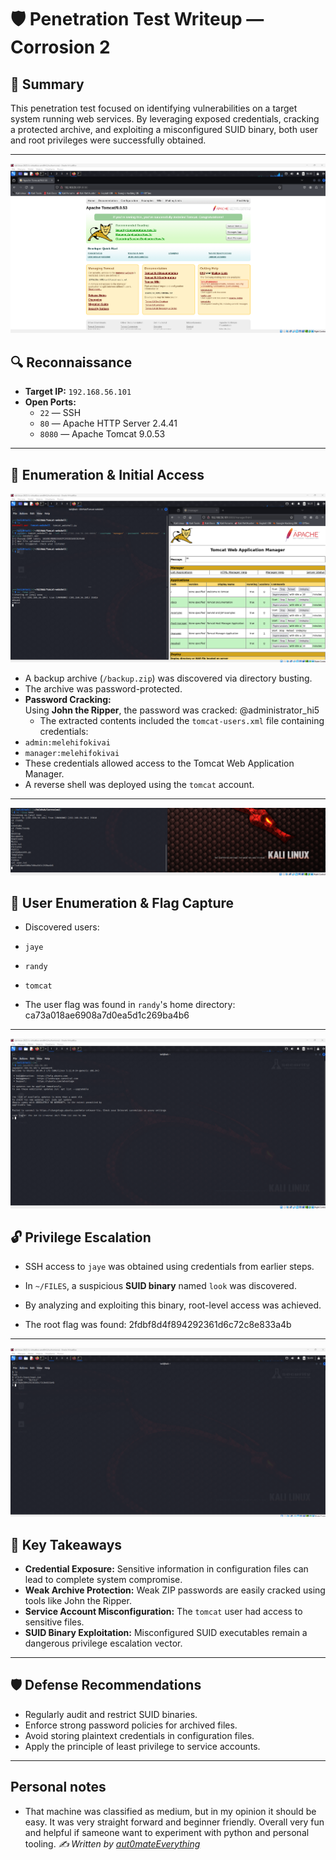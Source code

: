 # 🛡️ Penetration Test Writeup — Corrosion 2

## 📝 Summary

This penetration test focused on identifying vulnerabilities on a target system running web services. By leveraging exposed credentials, cracking a protected archive, and exploiting a misconfigured SUID binary, both user and root privileges were successfully obtained.

---
![Tomcat Manager](img/Tomcat_webpage.png)
## 🔍 Reconnaissance

- **Target IP:** `192.168.56.101`
- **Open Ports:**
  - `22` — SSH  
  - `80` — Apache HTTP Server 2.4.41  
  - `8080` — Apache Tomcat 9.0.53

---

## 📂 Enumeration & Initial Access

![Tomcat Manager](img/my_script_shell.png)

- A backup archive (`/backup.zip`) was discovered via directory busting.
- The archive was password-protected.
- **Password Cracking:**  
  Using **John the Ripper**, the password was cracked: @administrator_hi5
  - The extracted contents included the `tomcat-users.xml` file containing credentials:
- `admin:melehifokivai`
- `manager:melehifokivai`
- These credentials allowed access to the Tomcat Web Application Manager.
- A reverse shell was deployed using the `tomcat` account.

---
![reverseshell](img/user.png)
## 👤 User Enumeration & Flag Capture

- Discovered users:
- `jaye`
- `randy`
- `tomcat`

- The user flag was found in `randy`'s home directory: ca73a018ae6908a7d0ea5d1c269ba4b6
---
![ssh](img/ssh.png)

## 🔓 Privilege Escalation

- SSH access to `jaye` was obtained using credentials from earlier steps.
- In `~/FILES`, a suspicious **SUID binary** named `look` was discovered.
- By analyzing and exploiting this binary, root-level access was achieved.

- The root flag was found: 2fdbf8d4f894292361d6c72c8e833a4b
---
![privesc](img/privesc.png)
## 🔑 Key Takeaways

- **Credential Exposure:** Sensitive information in configuration files can lead to complete system compromise.
- **Weak Archive Protection:** Weak ZIP passwords are easily cracked using tools like John the Ripper.
- **Service Account Misconfiguration:** The `tomcat` user had access to sensitive files.
- **SUID Binary Exploitation:** Misconfigured SUID executables remain a dangerous privilege escalation vector.

---

## 🛡️ Defense Recommendations

- Regularly audit and restrict SUID binaries.
- Enforce strong password policies for archived files.
- Avoid storing plaintext credentials in configuration files.
- Apply the principle of least privilege to service accounts.

---
## Personal notes
- That machine was classified as medium, but in my opinion it should be easy. It was very straight forward and beginner friendly. Overall very fun and helpful if sameone want to experiment with python and personal tooling. 
*✍️ Written by [aut0mateEverything](https://github.com/aut0mateEverything)*




